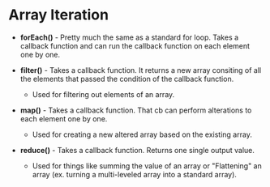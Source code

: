 # Array Iteration

- **forEach()** - Pretty much the same as a standard for loop. Takes a callback function and can run the callback function on each element one by one.

- **filter()** - Takes a callback function. It returns a new array consiting of all the elements that passed the condition of the callback function.

  - Used for filtering out elements of an array.

- **map()** - Takes a callback function. That cb can perform alterations to each element one by one.

  - Used for creating a new altered array based on the existing array.

- **reduce()** - Takes a callback function. Returns one single output value.

  - Used for things like summing the value of an array or "Flattening" an array (ex. turning a multi-leveled array into a standard array).
